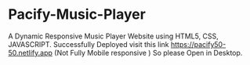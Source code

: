 # Pacify-Music-Player
A Dynamic Responsive Music Player Website using HTML5, CSS, JAVASCRIPT. Successfully Deployed visit this link https://pacify50-50.netlify.app (Not Fully Mobile responsive ) So please Open in Desktop.
